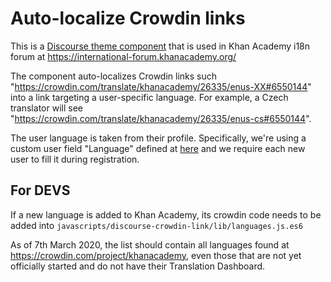 # Auto-localize Crowdin links

This is a [Discourse theme component](https://meta.discourse.org/t/structure-of-themes-and-theme-components/60848) that is used in Khan Academy i18n forum at https://international-forum.khanacademy.org/

The component auto-localizes Crowdin links such "https://crowdin.com/translate/khanacademy/26335/enus-XX#6550144" into a link targeting a user-specific language. For example, a Czech translator will see "https://crowdin.com/translate/khanacademy/26335/enus-cs#6550144".

The user language is taken from their profile. Specifically, we're using a custom user field "Language" defined at [here](https://international-forum.khanacademy.org/admin/customize/user_fields) and we require each new user to fill it during registration.

## For DEVS

If a new language is added to Khan Academy, its crowdin code needs to be added into
`javascripts/discourse-crowdin-link/lib/languages.js.es6`

As of 7th March 2020, the list should contain all languages found at https://crowdin.com/project/khanacademy, even those that are not yet officially started and do not have their Translation Dashboard.
